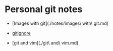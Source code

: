 # Personal git notes

- [Images with git](./notes/images\ with\ git.md)

- [gitignore](./notes/gitignore.md)

- [git and vim](./git\ and\ vim.md)
